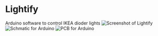 # Lightify
Arduino software to control IKEA dioder lights
![Screenshot of Lightify](https://raw.githubusercontent.com/m4r1vs/Lightify/master/screenshot.png)
![Schmatic for Arduino](https://raw.githubusercontent.com/m4r1vs/Lightify/master/arduino_schematic.png)
![PCB for Arduino](https://raw.githubusercontent.com/m4r1vs/Lightify/master/arduino_pcb.png)
